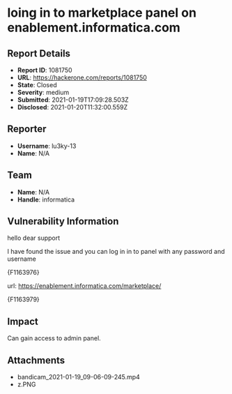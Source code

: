 # loing in to marketplace panel on enablement.informatica.com

## Report Details
- **Report ID**: 1081750
- **URL**: https://hackerone.com/reports/1081750
- **State**: Closed
- **Severity**: medium
- **Submitted**: 2021-01-19T17:09:28.503Z
- **Disclosed**: 2021-01-20T11:32:00.559Z

## Reporter
- **Username**: lu3ky-13
- **Name**: N/A

## Team
- **Name**: N/A
- **Handle**: informatica

## Vulnerability Information
hello dear support

I have found the issue and you can log in in to panel with any password and username 

{F1163976}

url: https://enablement.informatica.com/marketplace/ 

{F1163979}

## Impact

Can gain access to admin panel.

## Attachments
- bandicam_2021-01-19_09-06-09-245.mp4
- z.PNG
